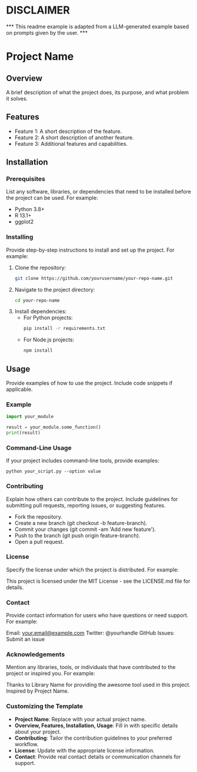 # DISCLAIMER
*** This readme example is adapted from a LLM-generated example based on prompts given by the user. ***

# Project Name

## Overview

A brief description of what the project does, its purpose, and what problem it solves.

## Features

- Feature 1: A short description of the feature.
- Feature 2: A short description of another feature.
- Feature 3: Additional features and capabilities.

## Installation

### Prerequisites

List any software, libraries, or dependencies that need to be installed before the project can be used. For example:

- Python 3.8+
- R 13.1+
- ggplot2 

### Installing

Provide step-by-step instructions to install and set up the project. For example:

1. Clone the repository:
    ```bash
    git clone https://github.com/yourusername/your-repo-name.git
    ```
2. Navigate to the project directory:
    ```bash
    cd your-repo-name
    ```
3. Install dependencies:
    - For Python projects:
        ```bash
        pip install -r requirements.txt
        ```
    - For Node.js projects:
        ```bash
        npm install
        ```

## Usage

Provide examples of how to use the project. Include code snippets if applicable.

### Example

```python
import your_module

result = your_module.some_function()
print(result)
```

### Command-Line Usage

If your project includes command-line tools, provide examples:

```
python your_script.py --option value
```

### Contributing

Explain how others can contribute to the project. Include guidelines for submitting pull requests, reporting issues, or suggesting features.

- Fork the repository.
- Create a new branch (git checkout -b feature-branch).
- Commit your changes (git commit -am 'Add new feature').
- Push to the branch (git push origin feature-branch).
- Open a pull request.

### License

Specify the license under which the project is distributed. For example:

This project is licensed under the MIT License - see the LICENSE.md file for details.

### Contact
Provide contact information for users who have questions or need support. For example:

Email: your.email@example.com
Twitter: @yourhandle
GitHub Issues: Submit an issue

### Acknowledgements
Mention any libraries, tools, or individuals that have contributed to the project or inspired you. For example:

Thanks to Library Name for providing the awesome tool used in this project.
Inspired by Project Name.

### Customizing the Template

- **Project Name**: Replace with your actual project name.
- **Overview, Features, Installation, Usage**: Fill in with specific details about your project.
- **Contributing**: Tailor the contribution guidelines to your preferred workflow.
- **License**: Update with the appropriate license information.
- **Contact**: Provide real contact details or communication channels for support.